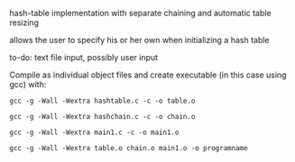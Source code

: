hash-table implementation with separate chaining and automatic table resizing

allows the user to specify his or her own when initializing a hash table

to-do: text file input, possibly user input

Compile as individual object files and create executable
(in this case using gcc) with:

    gcc -g -Wall -Wextra hashtable.c -c -o table.o

    gcc -g -Wall -Wextra hashchain.c -c -o chain.o

    gcc -g -Wall -Wextra main1.c -c -o main1.o

    gcc -g -Wall -Wextra table.o chain.o main1.o -o programname